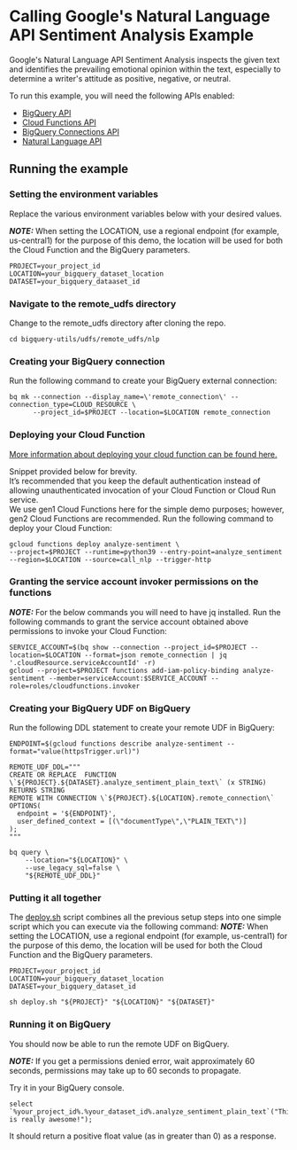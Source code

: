# Calling Google's Natural Language API Sentiment Analysis Example 

Google's Natural Language API Sentiment Analysis inspects the given text and identifies the prevailing emotional opinion within the text, especially to determine a writer's attitude as positive, negative, or neutral.  

To run this example, you will need the following APIs enabled:
* [BigQuery API](https://cloud.google.com/bigquery/docs)
* [Cloud Functions API](https://cloud.google.com/functions/docs)
* [BigQuery Connections API](https://cloud.google.com/bigquery/docs/working-with-connections#enable_the_connection_service)
* [Natural Language API](https://cloud.google.com/natural-language/docs/setup#api)

## Running the example

### Setting the environment variables 

Replace the various environment variables below with your desired values.  

**_NOTE:_** When setting the LOCATION, use a regional endpoint (for example, us-central1) for the purpose of this demo, the location will be used for both the Cloud Function and the BigQuery parameters.

```
PROJECT=your_project_id
LOCATION=your_bigquery_dataset_location
DATASET=your_bigquery_dataaset_id
```

### Navigate to the remote_udfs directory
Change to the remote_udfs directory after cloning the repo. 
```
cd bigquery-utils/udfs/remote_udfs/nlp
```

### Creating your BigQuery connection 

Run the following command to create your BigQuery external connection:

```
bq mk --connection --display_name=\'remote_connection\' --connection_type=CLOUD_RESOURCE \
      --project_id=$PROJECT --location=$LOCATION remote_connection
```

### Deploying your Cloud Function

[More information about deploying your cloud function can be found here.](https://cloud.google.com/functions/docs/deploy)

Snippet provided below for brevity.  
It’s recommended that you keep the default authentication instead of allowing unauthenticated invocation of your Cloud Function or Cloud Run service.  
We use gen1 Cloud Functions here for the simple demo purposes; however, gen2 Cloud Functions are recommended. 
Run the following command to deploy your Cloud Function:
```
gcloud functions deploy analyze-sentiment \
--project=$PROJECT --runtime=python39 --entry-point=analyze_sentiment --region=$LOCATION --source=call_nlp --trigger-http
```

### Granting the service account invoker permissions on the functions


**_NOTE:_** For the below commands you will need to have jq installed. 
Run the following commands to grant the service account obtained above permissions to invoke your Cloud Function:

```
SERVICE_ACCOUNT=$(bq show --connection --project_id=$PROJECT --location=$LOCATION --format=json remote_connection | jq '.cloudResource.serviceAccountId' -r)
gcloud --project=$PROJECT functions add-iam-policy-binding analyze-sentiment --member=serviceAccount:$SERVICE_ACCOUNT --role=roles/cloudfunctions.invoker
```

### Creating your BigQuery UDF on BigQuery

Run the following DDL statement to create your remote UDF in BigQuery:

```
ENDPOINT=$(gcloud functions describe analyze-sentiment --format="value(httpsTrigger.url)")

REMOTE_UDF_DDL="""
CREATE OR REPLACE  FUNCTION \`${PROJECT}.${DATASET}.analyze_sentiment_plain_text\` (x STRING)
RETURNS STRING
REMOTE WITH CONNECTION \`${PROJECT}.${LOCATION}.remote_connection\`
OPTIONS(
  endpoint = '${ENDPOINT}',
  user_defined_context = [(\"documentType\",\"PLAIN_TEXT\")]
);
"""

bq query \
    --location="${LOCATION}" \
    --use_legacy_sql=false \
    "${REMOTE_UDF_DDL}"
```

### Putting it all together

The [deploy.sh](/udfs/remote_udfs/nlp/deploy.sh) script combines all the previous setup steps into one simple script which you can execute via the following command: 
**_NOTE:_** When setting the LOCATION, use a regional endpoint (for example, us-central1) for the purpose of this demo, the location will be used for both the Cloud Function and the BigQuery parameters.

```
PROJECT=your_project_id
LOCATION=your_bigquery_dataset_location
DATASET=your_bigquery_dataset_id

sh deploy.sh "${PROJECT}" "${LOCATION}" "${DATASET}"
```

### Running it on BigQuery
You should now be able to run the remote UDF on BigQuery.

**_NOTE:_** If you get a permissions denied error, wait approximately 60 seconds, permissions may take up to 60 seconds to propagate. 

Try it in your BigQuery console. 
```
select `%your_project_id%.%your_dataset_id%.analyze_sentiment_plain_text`("This is really awesome!");
```

It should return a positive float value (as in greater than 0) as a response.
